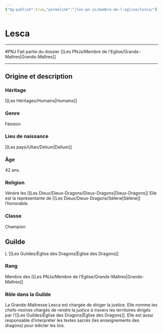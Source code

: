 ```yaml
---
{"dg-publish":true,"permalink":"/les-pn-js/membre-de-l-eglise/lesca/"}
---
```


# Lesca
---
#PNJ 
Fait partie du dossier [[Les PNJs/Membre de l'Eglise/Grands-Maîtres\|Grands-Maîtres]]

-------
## Origine et description
### Héritage
[[Les Héritages/Humains\|Humains]]
### Genre
Féminin
### Lieu de naissance
[[Les pays/Ultan/Delium\|Delium]]
### Âge
42 ans.
### Religion
Vénère les [[Les Dieux/Dieux-Dragons/Dieux-Dragons\|Dieux-Dragons]]
Elle est la représentante de [[Les Dieux/Dieux-Dragons/Sélène\|Sélène]] l’honorable.
### Classe
Champion
## Guilde
L´[[Les Guildes/Église des Dragons\|Église des Dragons]]
### Rang
Membre des [[Les PNJs/Membre de l'Eglise/Grands-Maîtres\|Grands-Maîtres]]
### Rôle dans la Guilde
La Grande-Maîtresse Lesca est chargée de diriger la justice. Elle nomme les chefs-moines chargés de rendre la justice à travers les territoires dirigés par l’[[Les Guildes/Église des Dragons\|Église des Dragons]]. Elle est aussi responsable d’interpréter les textes sacrés (les enseignements des dragons) pour édicter les lois.
